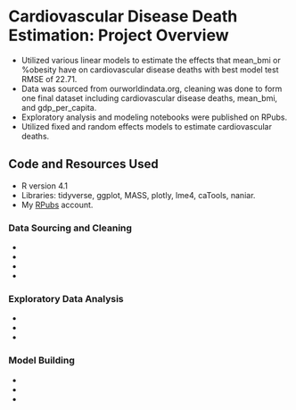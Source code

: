 # Cardiovascular Disease Death Estimation: Project Overview
- Utilized various linear models to estimate the effects that mean_bmi or %obesity have on cardiovascular disease deaths with best model test RMSE of 22.71.
- Data was sourced from ourworldindata.org, cleaning was done to form one final dataset including cardiovascular disease deaths, mean_bmi, and gdp_per_capita. 
- Exploratory analysis and modeling notebooks were published on RPubs. 
- Utilized fixed and random effects models to estimate cardiovascular deaths. 

## Code and Resources Used
- R version 4.1 
- Libraries: tidyverse, ggplot, MASS, plotly, lme4, caTools, naniar. 
- My [RPubs](https://rpubs.com/AdamSabol89) account. 
### Data Sourcing and Cleaning 
- 
-
-
-
### Exploratory Data Analysis 
-
-
-
### Model Building 
-
-
-
